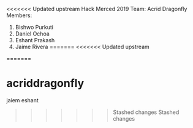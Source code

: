 <<<<<<< Updated upstream
Hack Merced 2019
Team: Acrid Dragonfly
Members: 
1. Bishwo Purkuti
2. Daniel Ochoa
3. Eshant Prakash
4. Jaime Rivera
=======
<<<<<<< Updated upstream

=======
# acriddragonfly
jaiem
eshant
>>>>>>> Stashed changes
>>>>>>> Stashed changes
